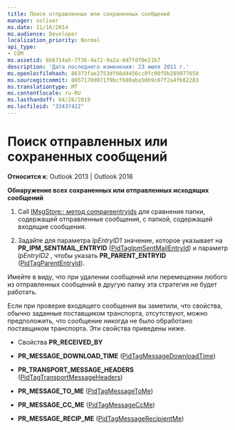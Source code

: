 ```yaml
---
title: Поиск отправленных или сохраненных сообщений
manager: soliver
ms.date: 11/16/2014
ms.audience: Developer
localization_priority: Normal
api_type:
- COM
ms.assetid: 6b6714a5-7f36-4a72-9a2a-0d7fdf0e21b7
description: 'Дата последнего изменения: 23 июля 2011 г.'
ms.openlocfilehash: 86373fae2753df66d4456cc0fc00f8b289977650
ms.sourcegitcommit: 8657170d071f9bcf680aba50b9c07f2a4fb82283
ms.translationtype: MT
ms.contentlocale: ru-RU
ms.lasthandoff: 04/28/2019
ms.locfileid: "33437422"
---
```

# <a name="finding-sent-or-saved-messages"></a>Поиск отправленных или сохраненных сообщений

  
  
**Относится к**: Outlook 2013 | Outlook 2016 
  
 **Обнаружение всех сохраненных или отправленных исходящих сообщений**
  
1. Call [IMsgStore:: метод compareentryids](imsgstore-compareentryids.md) для сравнения папки, содержащей отправленные сообщения, с папкой, содержащей входящие сообщения. 
    
2. Задайте для параметра _lpEntryID1_ значение, которое указывает на **PR_IPM_SENTMAIL_ENTRYID** ([PidTagIpmSentMailEntryId](pidtagipmsentmailentryid-canonical-property.md)) и параметр _lpEntryID2_ , чтобы указать **PR_PARENT_ENTRYID** ([PidTagParentEntryId](pidtagparententryid-canonical-property.md)).
    
Имейте в виду, что при удалении сообщений или перемещении любого из отправленных сообщений в другую папку эта стратегия не будет работать. 
  
Если при проверке входящего сообщения вы заметили, что свойства, обычно заданные поставщиком транспорта, отсутствуют, можно предположить, что сообщение никогда не было обработано поставщиком транспорта. Эти свойства приведены ниже.
  
- Свойства **PR_RECEIVED_BY** 
    
- **PR_MESSAGE_DOWNLOAD_TIME** ([PidTagMessageDownloadTime](pidtagmessagedownloadtime-canonical-property.md))
    
- **PR_TRANSPORT_MESSAGE_HEADERS** ([PidTagTransportMessageHeaders](pidtagtransportmessageheaders-canonical-property.md))
    
- **PR_MESSAGE_TO_ME** ([PidTagMessageToMe](pidtagmessagetome-canonical-property.md))
    
- **PR_MESSAGE_CC_ME** ([PidTagMessageCcMe](pidtagmessageccme-canonical-property.md))
    
- **PR_MESSAGE_RECIP_ME** ([PidTagMessageRecipientMe](pidtagmessagerecipientme-canonical-property.md))
    

